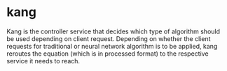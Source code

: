 # kang
Kang is the controller service that decides which type of algorithm should be used depending on client request. Depending on whether the client requests for traditional or neural network algorithm is to be applied, kang reroutes the equation (which is in processed format) to the respective service it needs to reach.

